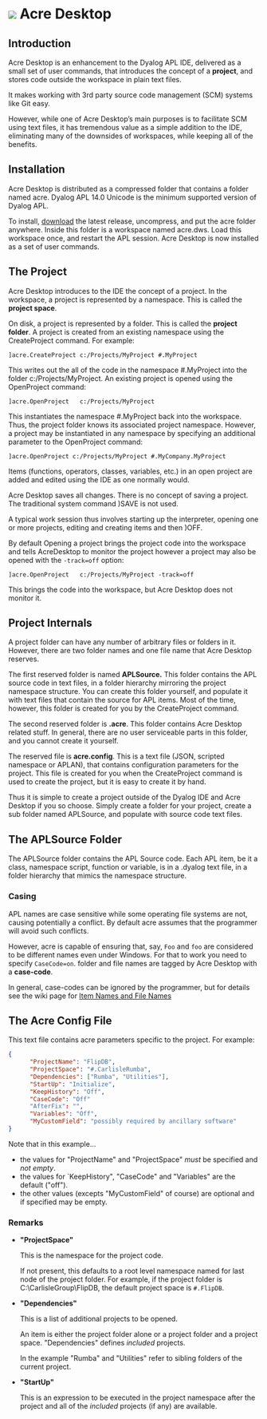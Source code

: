 #  ![](./images/logo/logo32.png) Acre Desktop


## Introduction

Acre Desktop is an enhancement to the Dyalog APL IDE, delivered as a small set of user commands,
that introduces the concept of a **project**, and stores code outside the workspace in plain text files.

It makes working with 3rd party source code management (SCM) systems like Git easy.

However, while one of  Acre Desktop’s main purposes is to facilitate SCM using text files,
it has tremendous value as a simple addition to the IDE, eliminating many of the downsides of workspaces,
while keeping all of the benefits.


## Installation

Acre Desktop is distributed as a compressed folder that contains a folder named acre.  Dyalog APL 14.0 Unicode is the minimum supported version of Dyalog APL.

To install, [download](https://github.com/the-carlisle-group/Acre-Desktop/releases/latest) the latest release, uncompress, and put the acre folder anywhere.
Inside this folder is a workspace named acre.dws.
Load this workspace once, and restart the APL session.
Acre Desktop is now installed as a set of user commands.  


## The Project

Acre Desktop introduces to the IDE the concept of a project.
In the workspace, a project is represented by a namespace. This is called the **project space**.

On disk, a project is represented by a folder. This is called the **project folder**.
A project is created from an existing namespace using the CreateProject command. For example:

~~~APL
]acre.CreateProject c:/Projects/MyProject #.MyProject
~~~

This writes out the all of the code in the namespace #.MyProject into the folder c:/Projects/MyProject. 
An existing project is opened using the OpenProject command:

~~~APL
]acre.OpenProject   c:/Projects/MyProject
~~~

This instantiates the namespace #.MyProject back into the workspace.
Thus, the project folder knows its associated project namespace.
However, a project may be instantiated in any namespace by specifying an additional parameter to the OpenProject command:

~~~APL
]acre.OpenProject c:/Projects/MyProject #.MyCompany.MyProject
~~~

Items (functions, operators, classes, variables, etc.) in an open project are added and edited using the IDE as one normally would.

Acre Desktop saves all changes. There is no concept of saving a project.  The traditional system command )SAVE is not used.

A typical work session thus involves starting up the interpreter, opening one or more projects, editing and creating items and then )OFF.

By default Opening a project brings the project code into the workspace and tells AcreDesktop to monitor the project however
a project may also be opened with the `-track=off` option:

~~~APL
]acre.OpenProject   c:/Projects/MyProject -track=off
~~~

This brings the code into the workspace, but Acre Desktop does not monitor it.


## Project Internals

A project folder can have any number of arbitrary files or folders in it. 
However, there are two folder names and one file name that Acre Desktop reserves.

The first reserved folder is named **APLSource.** This folder contains the APL source code in text files,
in a folder hierarchy mirroring the project namespace structure.
You can create this folder yourself, and populate it with text files that contain the source for APL items.
Most of the time, however, this folder is created for you by the CreateProject command.

The second reserved folder is **.acre**. This folder contains Acre Desktop related stuff. In general, there are no user serviceable parts in this folder, and you cannot create it yourself.

The reserved file is **acre.config**. This is a text file (JSON, scripted namespace or APLAN),
that contains configuration parameters for the project. This file is created for you when the CreateProject command is used to create the project, but it is easy to create it by hand.

Thus it is simple to create a project outside of the Dyalog IDE and Acre Desktop if you so choose. 
Simply create a folder for your project, create a sub folder named APLSource, and populate with source code text files.


## The APLSource Folder

The APLSource folder contains the APL Source code. 
Each APL item, be it a class, namespace script, function or variable, is in a .dyalog text file,
in a folder hierarchy that mimics the namespace structure.

### Casing

APL names are case sensitive while some operating file systems are not, causing potentially a conflict.
By default acre assumes that the programmer will avoid such conflicts.

However, acre is capable of ensuring that, say, `Foo` and `foo` are considered to be different names even under Windows. For that to work you need to specify `CaseCode=on`.
folder and file names are tagged by Acre Desktop with a **case-code**.

In general, case-codes can be ignored by the programmer, but for details see the wiki page for 
[Item Names and File Names](https://github.com/the-carlisle-group/Acre-Desktop/wiki/Item-Names-and-File-Names)


## The Acre Config File

This text file contains acre parameters specific to the project. For example:

~~~JSON
{
      "ProjectName": "FlipDB",
      "ProjectSpace": "#.CarlisleRumba",
      "Dependencies": ["Rumba", "Utilities"],
      "StartUp": "Initialize",
      "KeepHistory": "Off",
      "CaseCode": "Off"
      "AfterFix": "",
      "Variables": "Off",
      "MyCustomField": "possibly required by ancillary software"
}
~~~

Note that in this example...

* the values for "ProjectName" and "ProjectSpace" _must_ be specified and _not empty_.
* the values for `KeepHistory", "CaseCode" and "Variables" are the default ("off").
* the other values (excepts "MyCustomField" of course) are optional and if specified may be empty.

### Remarks

* **"ProjectSpace"**

  This is the namespace for the project code.

  If not present, this defaults to a root level namespace named for last node of the project folder. 
  For example, if the project folder is C:\CarlisleGroup\FlipDB, the default project space is `#.FlipDB`. 

* **"Dependencies"**

  This is a list of additional projects to be opened. 

  An item is either the project folder alone or a project folder and a project space. 
  "Dependencies" defines _included_ projects.

  In the example "Rumba" and "Utilities" refer to sibling folders of the current project.

* **"StartUp"**

  This is an expression to be executed in the project namespace after the project and all of the _included_ projects (if any) are available. 

